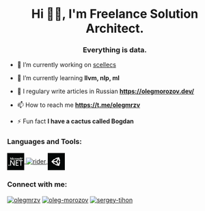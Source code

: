 <h1 align="center">Hi 👋🏻, I'm Freelance Solution Architect.</h1>
<h3 align="center">Everything is data.</h3>

- 🔭 I’m currently working on [scellecs](https://github.com/scellecs)

- 🌱 I’m currently learning **llvm, nlp, ml**

<!--
- 🤝 I’m looking for help with ...
-->

- 📝 I regulary write articles in Russian **https://olegmorozov.dev/**

- 📫 How to reach me **https://t.me/olegmrzv**

- ⚡ Fun fact **I have a cactus called Bogdan**

<h3 align="left">Languages and Tools:</h3>
<p align="left"> 
  <a href="https://dotnet.microsoft.com/" target="_blank"> <img align="center" src="images/dotnet-black-40px.png" alt="dotnet" width="40" height="40"/> </a> 
  <a href="https://www.jetbrains.com/rider/" target="_blank"> <img align="center" src="https://blog.jetbrains.com/wp-content/uploads/2019/01/rider_icon.svg" alt="rider" width="40" height="40"/> </a> 
  <a href="https://unity.com/" target="_blank"> <img align="center" src="images/unity-square-black40px.png" alt="unity" width="40" height="40"/> </a> </p>

<h3 align="left">Connect with me:</h3>
<p align="left"> 
<a href="https://twitter.com/olegmrzv" target="blank"><img align="center" src="https://cdn.jsdelivr.net/npm/simple-icons@3.0.1/icons/twitter.svg" alt="olegmrzv" height="30" width="40" /></a>
<a href="https://linkedin.com/in/oleg-morozov" target="blank"><img align="center" src="https://cdn.jsdelivr.net/npm/simple-icons@3.0.1/icons/linkedin.svg" alt="oleg-morozov" height="30" width="40" /></a>
<a href="https://t.me/olegmrzv" target="blank"><img align="center" src="https://cdn.jsdelivr.net/npm/simple-icons@3.0.1/icons/telegram.svg" alt="sergey-tihon" height="30" width="40" /></a>
</p>

<!--
<p><img align="left" src="https://github-readme-stats.vercel.app/api/top-langs/?username=olegmrzv&layout=compact" alt="olegmrzv" /> </p>

<p>&nbsp;<img align="center" src="https://github-readme-stats.vercel.app/api?username=olegmrzv&show_icons=true" alt="olegmrzv" /></p>
-->
